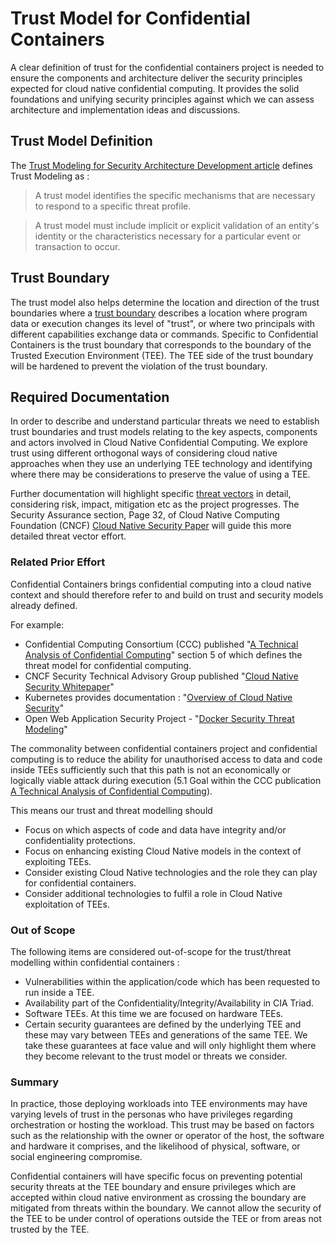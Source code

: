 # Trust Model for Confidential Containers
A clear definition of trust for the confidential containers project is needed to ensure the 
components and architecture deliver the security principles expected for cloud native 
confidential computing. It provides the solid foundations and unifying security principles 
against which we can assess architecture and implementation ideas and discussions.

## Trust Model Definition
The [Trust Modeling for Security Architecture Development article](https://www.informit.com/articles/article.aspx?p=31546) 
defines Trust Modeling as :

>    A trust model identifies the specific mechanisms that are necessary to respond to a specific 
>    threat profile.

>    A trust model must include implicit or explicit validation of an entity's identity or the 
>    characteristics necessary for a particular event or transaction to occur.

## Trust Boundary
 The trust model also helps determine the location and direction of the trust boundaries where a 
[trust boundary](https://en.wikipedia.org/wiki/Trust_boundary) describes a location where 
 program data or execution changes its level of "trust", or where two principals with different 
 capabilities exchange data or commands. Specific to Confidential Containers is the trust 
 boundary that corresponds to the boundary of the Trusted Execution Environment (TEE). The TEE 
 side of the trust boundary will be hardened to prevent the violation of the trust 
 boundary.

## Required Documentation
In order to describe and understand particular threats we need to establish trust boundaries and 
trust models relating to the key aspects, components and actors involved in Cloud Native 
Confidential Computing. We explore trust using different orthogonal ways of considering cloud 
native approaches when they use an underlying TEE technology and 
identifying where there may be considerations to preserve the value of using a TEE.

Further documentation will highlight specific [threat vectors](./ThreatsOverview.md) in detail, 
considering risk, 
impact, mitigation etc as the project progresses. The Security Assurance section, Page 32, of 
Cloud Native Computing Foundation (CNCF) 
[Cloud Native Security Paper](https://github.com/cncf/tag-security/blob/main/security-whitepaper/CNCF_cloud-native-security-whitepaper-Nov2020.pdf)
 will guide this more detailed threat vector effort.

### Related Prior Effort

Confidential Containers brings confidential computing into a cloud native context and should 
therefore refer to and build on trust and security models already defined.

For example: 

- Confidential Computing Consortium (CCC) published 
  "[A Technical Analysis of Confidential Computing](https://confidentialcomputing.io/wp-content/uploads/sites/85/2021/03/CCC-Tech-Analysis-Confidential-Computing-V1.pdf)" 
  section 5 of which defines the threat model for confidential computing.
- CNCF Security Technical Advisory Group published 
  "[Cloud Native Security Whitepaper](https://github.com/cncf/tag-security/blob/main/security-whitepaper/CNCF_cloud-native-security-whitepaper-Nov2020.pdf)" 
- Kubernetes provides documentation :
  "[Overview of Cloud Native Security](https://kubernetes.io/docs/concepts/security/overview/)"
- Open Web Application Security Project -
  "[Docker Security Threat Modeling](https://github.com/OWASP/Docker-Security/blob/main/001%20-%20Threats.md)"
  
The commonality between confidential containers project and confidential computing is to reduce
the ability for unauthorised access to data and code inside TEEs sufficiently such that this path 
is not an economically or logically viable attack during execution (5.1 Goal within the CCC 
publication
[A Technical Analysis of Confidential Computing](https://confidentialcomputing.io/wp-content/uploads/sites/85/2021/03/CCC-Tech-Analysis-Confidential-Computing-V1.pdf)).

This means our trust and threat modelling should 
- Focus on which aspects of code and data have integrity and/or confidentiality protections.
- Focus on enhancing existing Cloud Native models in the context of exploiting TEEs.
- Consider existing Cloud Native technologies and the role they can play for confidential containers.
- Consider additional technologies to fulfil a role in Cloud Native exploitation of TEEs.

### Out of Scope

The following items are considered out-of-scope for the trust/threat modelling within confidential 
containers : 

- Vulnerabilities within the application/code which has been requested to run inside a TEE. 
- Availability part of the Confidentiality/Integrity/Availability in CIA Triad.
- Software TEEs. At this time we are focused on hardware TEEs.
- Certain security guarantees are defined by the underlying TEE and these 
  may vary between TEEs and generations of the same TEE. We take these guarantees at face value 
  and will only highlight them where they become relevant to the trust model or threats we 
  consider. 

### Summary

In practice, those deploying workloads into TEE environments may have varying levels of trust 
in the personas who have privileges regarding orchestration or hosting the workload. This trust 
may be based on factors such as the relationship with the owner or operator of the host, the 
software and hardware it comprises, and the likelihood of physical, software, or  social 
engineering compromise.

Confidential containers will have specific focus on preventing potential security threats at 
the TEE boundary and ensure privileges which are accepted within cloud native environment as 
crossing the boundary are mitigated from threats within the boundary. We cannot allow the 
security of the TEE to be under control of operations outside the TEE or from areas not trusted 
by the TEE.
